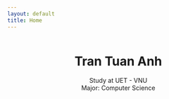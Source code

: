 ```yaml
---
layout: default
title: Home
---
```


<header class="masthead bg-primary text-white text-center">
    <div class="container d-flex align-items-center flex-column">
        <!-- Masthead Avatar Image-->
        <img class="masthead-avatar mb-5" src="/INT3306w2/assets/avatar.svg" alt="" />
        <!-- Masthead Heading-->
        <h1 class="masthead-heading mb-4">Tran Tuan Anh</h1>
        <!-- Icon Divider-->
        <div class="">
            <div class="mb-3"><i class="fas fa-star"></i></div>
            <div class="masthead-subheading">Study at UET - VNU</div>
            <div class="masthead-subheading">Major: Computer Science</div>
        </div>
    </div>
</header>